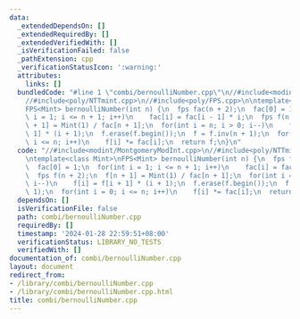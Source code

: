 ```yaml
---
data:
  _extendedDependsOn: []
  _extendedRequiredBy: []
  _extendedVerifiedWith: []
  _isVerificationFailed: false
  _pathExtension: cpp
  _verificationStatusIcon: ':warning:'
  attributes:
    links: []
  bundledCode: "#line 1 \"combi/bernoulliNumber.cpp\"\n//#include<modint/MontgomeryModInt.cpp>\n\
    //#include<poly/NTTmint.cpp>\n//#include<poly/FPS.cpp>\n\ntemplate<class Mint>\n\
    FPS<Mint> bernoulliNumber(int n) {\n  fps fac(n + 2);\n  fac[0] = 1;\n  for(int\
    \ i = 1; i <= n + 1; i++)\n    fac[i] = fac[i - 1] * i;\n  fps f(n + 2);\n  f[n\
    \ + 1] = Mint(1) / fac[n + 1];\n  for(int i = n; i > 0; i--)\n    f[i] = f[i +\
    \ 1] * (i + 1);\n  f.erase(f.begin());\n  f = f.inv(n + 1);\n  for(int i = 0;\
    \ i <= n; i++)\n    f[i] *= fac[i];\n  return f;\n}\n"
  code: "//#include<modint/MontgomeryModInt.cpp>\n//#include<poly/NTTmint.cpp>\n//#include<poly/FPS.cpp>\n\
    \ntemplate<class Mint>\nFPS<Mint> bernoulliNumber(int n) {\n  fps fac(n + 2);\n\
    \  fac[0] = 1;\n  for(int i = 1; i <= n + 1; i++)\n    fac[i] = fac[i - 1] * i;\n\
    \  fps f(n + 2);\n  f[n + 1] = Mint(1) / fac[n + 1];\n  for(int i = n; i > 0;\
    \ i--)\n    f[i] = f[i + 1] * (i + 1);\n  f.erase(f.begin());\n  f = f.inv(n +\
    \ 1);\n  for(int i = 0; i <= n; i++)\n    f[i] *= fac[i];\n  return f;\n}\n"
  dependsOn: []
  isVerificationFile: false
  path: combi/bernoulliNumber.cpp
  requiredBy: []
  timestamp: '2024-01-28 22:59:51+08:00'
  verificationStatus: LIBRARY_NO_TESTS
  verifiedWith: []
documentation_of: combi/bernoulliNumber.cpp
layout: document
redirect_from:
- /library/combi/bernoulliNumber.cpp
- /library/combi/bernoulliNumber.cpp.html
title: combi/bernoulliNumber.cpp
---
```

